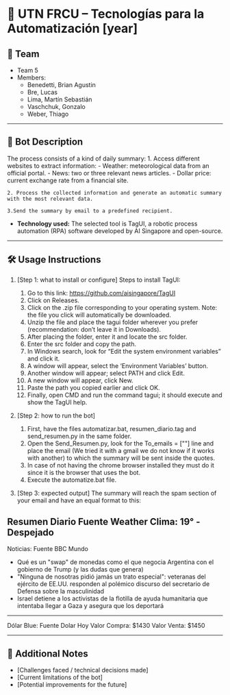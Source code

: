 # 📌 UTN FRCU – Tecnologías para la Automatización [year]

## 👥 Team
- Team 5
- Members:
  - Benedetti, Brian Agustin
  - Bre, Lucas
  - Lima, Martín Sebastián
  - Vaschchuk, Gonzalo
  - Weber, Thiago


---

## 🤖 Bot Description
The process consists of a kind of daily summary:
	1. Access different websites to extract information:
		- Weather: meteorological data from an official portal.
		- News: two or three relevant news articles.
		- Dollar price: current exchange rate from a financial site.

	2. Process the collected information and generate an automatic summary with the most relevant data.

	3.Send the summary by email to a predefined recipient.

- **Technology used:**
The selected tool is TagUI, a robotic process automation (RPA) software developed by AI Singapore and open-source.

---

## 🛠️ Usage Instructions
1. [Step 1: what to install or configure]
Steps to install TagUI:
	1. Go to this link: https://github.com/aisingapore/TagUI
	2. Click on Releases.
	3. Click on the .zip file corresponding to your operating system.
	   Note: the file you click will automatically be downloaded.
	4. Unzip the file and place the tagui folder wherever you prefer (recommendation: don’t leave it in Downloads).
	5. After placing the folder, enter it and locate the src folder.
	6. Enter the src folder and copy the path.
	7. In Windows search, look for “Edit the system environment variables” and click it.
	8. A window will appear, select the ‘Environment Variables’ button.
	9. Another window will appear; select PATH and click Edit.
	10. A new window will appear, click New.
	11. Paste the path you copied earlier and click OK.
	12. Finally, open CMD and run the command tagui; it should execute and show the TagUI help.

2. [Step 2: how to run the bot]
	1. First, have the files automatizar.bat, resumen_diario.tag and send_resumen.py in the same folder.
	2. Open the Send_Resumen.py, look for the To_emails = [""] line and place the email (We tried it with a gmail we do not know if it works with another) to which the summary will be sent inside the quotes.
	3. In case of not having the chrome browser installed they must do it since it is the browser that uses the bot.
	4. Execute the automatize.bat file.

3. [Step 3: expected output]
The summary will reach the spam section of your email and have an equal format to this:

Resumen Diario
Fuente Weather
Clima: 19° - Despejado
---------------------------------------------------------------------------------------
Noticias:
Fuente BBC Mundo
- Qué es un "swap" de monedas como el que negocia Argentina con el gobierno de Trump (y las dudas que genera)
- "Ninguna de nosotras pidió jamás un trato especial": veteranas del ejército de EE.UU. responden al polémico discurso del secretario de Defensa sobre la masculinidad
- Israel detiene a los activistas de la flotilla de ayuda humanitaria que intentaba llegar a Gaza y asegura que los deportará
---------------------------------------------------------------------------------------
Dólar Blue:
Fuente Dolar Hoy
Valor Compra: $1430
Valor Venta: $1450

---

## 📝 Additional Notes
- [Challenges faced / technical decisions made]
- [Current limitations of the bot]
- [Potential improvements for the future]
